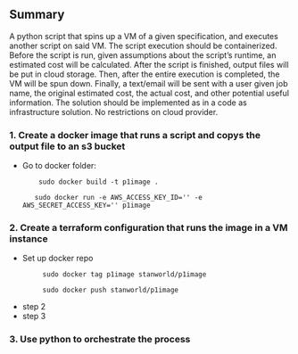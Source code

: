 ## Summary

A python script that spins up a VM of a given specification, and executes another script on said VM. The script execution should be containerized. Before the script is run, given assumptions about the script’s runtime, an estimated cost will be calculated. After the script is finished, output files will be put in cloud storage. Then, after the entire execution is completed, the VM will be spun down. Finally, a text/email will be sent with a user given job name, the original estimated cost, the actual cost, and other potential useful information. The solution should be implemented as in a code as infrastructure solution.  No restrictions on cloud provider.

### 1. Create a docker image that runs a script and copys the output file to an s3 bucket
* Go to docker folder:<br>
    ```
        sudo docker build -t p1image .
    ```
    ```
       sudo docker run -e AWS_ACCESS_KEY_ID='' -e AWS_SECRET_ACCESS_KEY='' p1image
    ```
### 2. Create a terraform configuration that runs the image in a VM instance
* Set up docker repo
   ```
        sudo docker tag p1image stanworld/p1image
   ```
   ```
        sudo docker push stanworld/p1image
   ```
* step 2
* step 3
### 3. Use python to orchestrate the process
